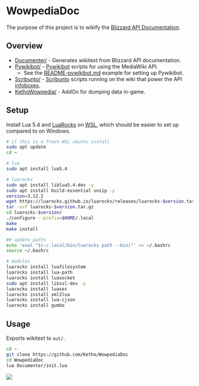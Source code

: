 # WowpediaDoc
The purpose of this project is to wikify the [Blizzard API Documentation](https://github.com/Gethe/wow-ui-source/tree/live/Interface/AddOns/Blizzard_APIDocumentationGenerated).

## Overview
* [Documenter/](https://github.com/Ketho/WowpediaDoc/tree/master/Documenter) - Generates wikitext from Blizzard API documentation.
* [Pywikibot/](https://github.com/Ketho/WowpediaDoc/tree/master/Pywikibot) - [Pywikibot](https://pypi.org/project/pywikibot/) scripts for using the MediaWiki API.
    - See the [README-pywikibot.md](README-pywikibot.md) example for setting up Pywikibot.
* [Scribunto/](https://github.com/Ketho/WowpediaDoc/tree/master/Scribunto) - [Scribunto](https://help.fandom.com/wiki/Extension:Scribunto) scripts running on the wiki that power the API [infoboxes](https://warcraft.wiki.gg/wiki/Module:API_info).
* [KethoWowpedia/](https://github.com/Ketho/WowpediaDoc/tree/master/KethoWowpedia) - AddOn for dumping data in-game.
 
## Setup
Install Lua 5.4 and [LuaRocks](https://github.com/luarocks/luarocks/blob/main/docs/installation_instructions_for_unix.md) on [WSL](https://code.visualstudio.com/docs/remote/wsl), which should be easier to set up compared to on Windows.

```sh
# if this is a fresh WSL ubuntu install
sudo apt update
cd ~

# lua
sudo apt install lua5.4

# luarocks
sudo apt install liblua5.4-dev -y
sudo apt install build-essential unzip -y
version=3.12.2
wget https://luarocks.github.io/luarocks/releases/luarocks-$version.tar.gz
tar -xvf luarocks-$version.tar.gz
cd luarocks-$version/
./configure --prefix=$HOME/.local
make
make install

## update paths
echo 'eval "$(~/.local/bin/luarocks path --bin)"' >> ~/.bashrc
source ~/.bashrc

# modules
luarocks install luafilesystem
luarocks install lua-path
luarocks install luasocket
sudo apt install libssl-dev -y
luarocks install luasec
luarocks install xml2lua
luarocks install lua-cjson
luarocks install gumbo
```

## Usage
Exports wikitext to `out/`.
```sh
cd ~
git clone https://github.com/Ketho/WowpediaDoc
cd WowpediaDoc
lua Documenter/init.lua
```

![](https://i.imgur.com/MqdgasV.png)
